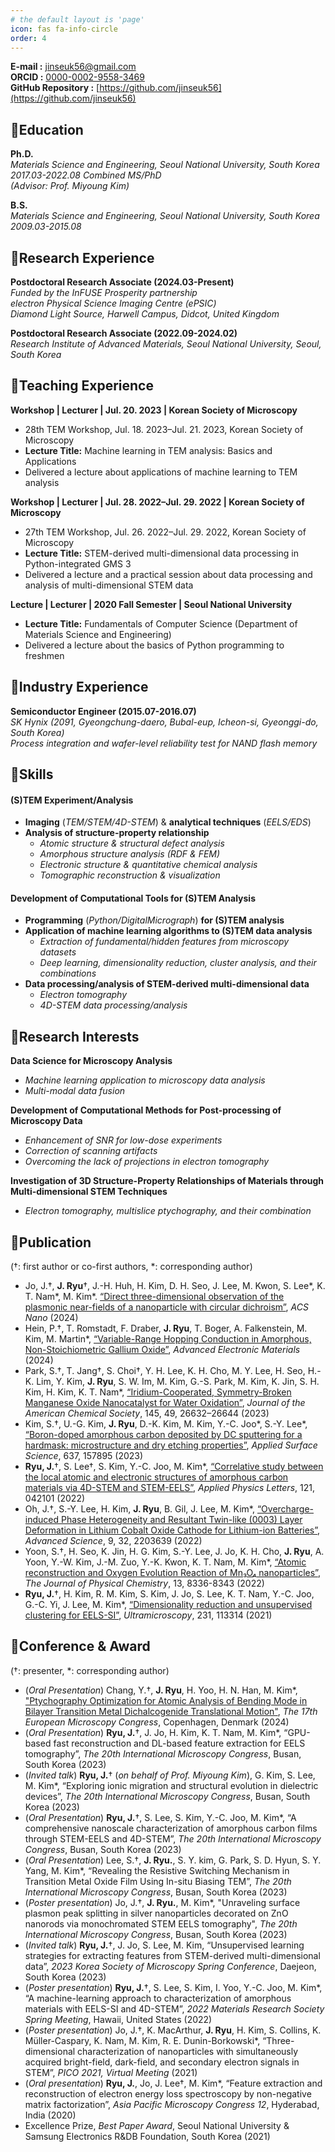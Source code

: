 ```yaml
---
# the default layout is 'page'
icon: fas fa-info-circle
order: 4
---
```


**E-mail :** jinseuk56@gmail.com  
**ORCID :** [0000-0002-9558-3469](https://orcid.org/0000-0002-9558-3469)  
**GitHub Repository :**  [https://github.com/jinseuk56](https://github.com/jinseuk56)  

## 🔰Education

**Ph.D.**  
*Materials Science and Engineering, Seoul National University, South Korea*   
*2017.03-2022.08 Combined MS/PhD*  
*(Advisor: Prof. Miyoung Kim)*
  
**B.S.**  
*Materials Science and Engineering, Seoul National University, South Korea*   
*2009.03-2015.08*

## 🔰Research Experience

**Postdoctoral Research Associate (2024.03-Present)**  
*Funded by the InFUSE Prosperity partnership*  
*electron Physical Science Imaging Centre (ePSIC)*  
*Diamond Light Source, Harwell Campus, Didcot, United Kingdom*

**Postdoctoral Research Associate (2022.09-2024.02)**  
*Research Institute of Advanced Materials, Seoul National University, Seoul, South Korea*

## 🔰Teaching Experience

**Workshop | Lecturer | Jul. 20. 2023 | Korean Society of Microscopy**
- 28th TEM Workshop, Jul. 18. 2023–Jul. 21. 2023, Korean Society of Microscopy
- **Lecture Title:** Machine learning in TEM analysis: Basics and Applications
- Delivered a lecture about applications of machine learning to TEM analysis  

**Workshop | Lecturer | Jul. 28. 2022–Jul. 29. 2022 | Korean Society of Microscopy**
- 27th TEM Workshop, Jul. 26. 2022–Jul. 29. 2022, Korean Society of Microscopy
- **Lecture Title:** STEM-derived multi-dimensional data processing in Python-integrated GMS 3
- Delivered a lecture and a practical session about data processing and analysis of multi-dimensional STEM data

**Lecture | Lecturer | 2020 Fall Semester | Seoul National University**
- **Lecture Title:** Fundamentals of Computer Science (Department of Materials Science and Engineering)
- Delivered a lecture about the basics of Python programming to freshmen

## 🔰Industry Experience

**Semiconductor Engineer (2015.07-2016.07)**  
*SK Hynix (2091, Gyeongchung-daero, Bubal-eup, Icheon-si, Gyeonggi-do, South Korea)*  
*Process integration and wafer-level reliability test for NAND flash memory*

## 🔰Skills
#### **(S)TEM Experiment/Analysis**
- **Imaging** (*TEM/STEM/4D-STEM*) & **analytical techniques** (*EELS/EDS*)
- **Analysis of structure-property relationship**
    - *Atomic structure & structural defect analysis*
    - *Amorphous structure analysis (RDF & FEM)*
    - *Electronic structure & quantitative chemical analysis*
    - *Tomographic reconstruction & visualization*

#### **Development of Computational Tools for (S)TEM Analysis**
- **Programming** (*Python/DigitalMicrograph*) **for (S)TEM analysis**
- **Application of machine learning algorithms to (S)TEM data analysis**
    - *Extraction of fundamental/hidden features from microscopy datasets*
    - *Deep learning, dimensionality reduction, cluster analysis, and their combinations*
- **Data processing/analysis of STEM-derived multi-dimensional data**
    - *Electron tomography*
    - *4D-STEM data processing/analysis*

## 🔰Research Interests

**Data Science for Microscopy Analysis**
- *Machine learning application to microscopy data analysis*
- *Multi-modal data fusion*

**Development of Computational Methods for Post-processing of Microscopy Data**
- *Enhancement of SNR for low-dose experiments*
- *Correction of scanning artifacts*
- *Overcoming the lack of projections in electron tomography*

**Investigation of 3D Structure-Property Relationships of Materials through Multi-dimensional STEM Techniques**
- *Electron tomography, multislice ptychography, and their combination*

## 🔰Publication
(†: first author or co-first authors, \*: corresponding author)
- Jo, J.†, **J. Ryu**†,  J.-H. Huh, H. Kim, D. H. Seo, J. Lee, M. Kwon, S. Lee\*, K. T. Nam\*, M. Kim\*. [“Direct three-dimensional observation of the plasmonic near-fields of a nanoparticle with circular dichroism”](https://doi.org/10.1021/acsnano.4c10677), *ACS Nano* (2024)
- Hein, P.†, T. Romstadt, F. Draber, **J. Ryu**, T. Boger, A. Falkenstein, M. Kim, M. Martin\*, [“Variable-Range Hopping Conduction in Amorphous, Non-Stoichiometric Gallium Oxide”](https://doi.org/10.1002/aelm.202400407), *Advanced Electronic Materials* (2024) 
- Park, S.†, T. Jang†, S. Choi†, Y. H. Lee, K. H. Cho, M. Y. Lee, H. Seo, H.-K. Lim, Y. Kim, **J. Ryu**, S. W. Im, M. Kim, G.-S. Park, M. Kim, K. Jin, S. H. Kim, H. Kim, K. T. Nam\*, [“Iridium-Cooperated, Symmetry-Broken Manganese Oxide Nanocatalyst for Water Oxidation”](https://doi.org/10.1021/jacs.3c07411), *Journal of the American Chemical Society*, 145, 49, 26632–26644 (2023)
- Kim, S.†, U.-G. Kim, **J. Ryu**, D.-K. Kim, M. Kim, Y.-C. Joo\*, S.-Y. Lee\*, [“Boron-doped amorphous carbon deposited by DC sputtering for a hardmask: microstructure and dry etching properties”](https://doi.org/10.1016/j.apsusc.2023.157895), *Applied Surface Science*, 637, 157895 (2023)
- **Ryu, J.**†, S. Lee†, S. Kim, Y.-C. Joo, M. Kim\*, [“Correlative study between the local atomic and electronic structures of amorphous carbon materials via 4D-STEM and STEM-EELS”](https://doi.org/10.1063/5.0100925), *Applied Physics Letters*, 121, 042101 (2022)
- Oh, J.†, S.-Y. Lee, H. Kim,  **J. Ryu**, B. Gil, J. Lee,  M. Kim\*, [“Overcharge-induced Phase Heterogeneity and Resultant Twin-like (0003) Layer Deformation in Lithium Cobalt Oxide Cathode for Lithium-ion Batteries”](https://doi.org/10.1002/advs.202203639), *Advanced Science*, 9, 32, 2203639 (2022)
- Yoon, S.†, H. Seo, K. Jin, H. G. Kim, S.-Y. Lee, J. Jo, K. H. Cho, **J. Ryu**, A. Yoon, Y.-W. Kim, J.-M. Zuo, Y.-K. Kwon, K. T. Nam, M. Kim\*, [“Atomic reconstruction and Oxygen Evolution Reaction of Mn₃O₄ nanoparticles”](https://doi.org/10.1021/acs.jpclett.2c01638), *The Journal of Physical Chemistry*, 13,  8336-8343 (2022)
- **Ryu, J.**†, H. Kim, R. M. Kim, S. Kim, J. Jo, S. Lee, K. T. Nam, Y.-C. Joo, G.-C. Yi, J. Lee, M. Kim\*, [“Dimensionality reduction and unsupervised clustering for EELS-SI”](https://doi.org/10.1016/j.ultramic.2021.113314), *Ultramicroscopy*, 231, 113314 (2021)

## 🔰Conference & Award
(†: presenter, \*: corresponding author)
- (*Oral Presentation*) Chang, Y.†, **J. Ryu**, H. Yoo, H. N. Han, M. Kim\*, ["Ptychography Optimization for Atomic Analysis of Bending Mode in Bilayer Transition Metal Dichalcogenide Translational Motion"](https://doi.org/10.1051/bioconf/202412922029), *The 17th European Microscopy Congress*, Copenhagen, Denmark (2024)
- (*Oral Presentation*) **Ryu, J.**†, J. Jo, H. Kim, K. T. Nam, M. Kim\*, “GPU-based fast reconstruction and DL-based feature extraction for EELS tomography”, *The 20th International Microscopy Congress*, Busan, South Korea (2023)
- (*Invited talk*) **Ryu, J.**† (*on behalf of Prof. Miyoung Kim*),  G. Kim, S. Lee, M. Kim\*, “Exploring ionic migration and structural evolution in dielectric devices”, *The 20th International Microscopy Congress*, Busan, South Korea (2023)
- (*Oral Presentation*) **Ryu, J.**†, S. Lee, S. Kim, Y.-C. Joo, M. Kim\*, “A comprehensive nanoscale characterization of amorphous carbon films through STEM-EELS and 4D-STEM”, *The 20th International Microscopy Congress*, Busan, South Korea (2023)
- (*Oral Presentation*) Lee, S.†, **J. Ryu.**, S. Y. kim, G. Park, S. D. Hyun, S. Y. Yang, M. Kim\*, “Revealing the Resistive Switching Mechanism in Transition Metal Oxide Film Using In-situ Biasing TEM”, *The 20th International Microscopy Congress*, Busan, South Korea (2023)
- (*Poster presentation*) Jo, J.†, **J. Ryu.**, M. Kim\*, "Unraveling surface plasmon peak splitting in silver nanoparticles decorated on ZnO nanorods via monochromated STEM EELS tomography", *The 20th International Microscopy Congress*, Busan, South Korea (2023)
- (*Invited talk*) **Ryu, J.**†,  J. Jo, S. Lee, M. Kim, “Unsupervised learning strategies for extracting features from STEM-derived multi-dimensional data”, *2023 Korea Society of Microscopy Spring Conference*, Daejeon, South Korea (2023)
- (*Poster presentation*) **Ryu, J.**†,  S. Lee, S. Kim, I. Yoo, Y.-C. Joo, M. Kim\*, “A machine-learning approach to characterization of amorphous materials with EELS-SI and 4D-STEM”, *2022 Materials Research Society Spring Meeting*,  Hawaii, United States (2022)
- (*Poster presentation*) Jo, J.†, K. MacArthur,  **J. Ryu**, H. Kim, S. Collins, K. Müller-Caspary, K. Nam, M. Kim, R. E. Dunin-Borkowski\*, “Three-dimensional characterization of nanoparticles with simultaneously acquired bright-field, dark-field, and secondary electron signals in STEM”, *PICO 2021, Virtual Meeting* (2021)
- (*Oral presentation*) **Ryu, J.**,  Jo, J. Lee†, M. Kim\*, “Feature extraction and reconstruction of electron energy loss spectroscopy by non-negative matrix factorization”, *Asia Pacific Microscopy Congress 12*, Hyderabad, India (2020)
- Excellence Prize, *Best Paper Award*, Seoul National University & Samsung Electronics R&DB Foundation, South Korea (2021)